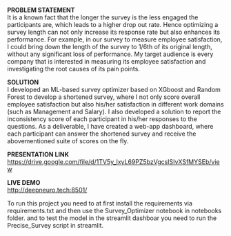 **PROBLEM STATEMENT**<br>
It is a known fact that the longer the survey is the less engaged the participants are, which leads to a higher drop out rate. Hence optimizing a survey length can not only increase its response rate but also enhances its performance. For example, in our survey to measure employee satisfaction, I could bring down the length of the survey to 1/6th of its original length, without any significant loss of performance. My target audience is every company that is interested in measuring its employee satisfaction and investigating the root causes of its pain points.

**SOLUTION**<br>
I developed an ML-based survey optimizer based on XGboost and Random Forest to develop a shortened survey, where I not only score overall employee satisfaction but also his/her satisfaction in different work domains (such as Management and Salary). I also developed a solution to report the inconsistency score of each participant in his/her responses to the questions. As a deliverable, I have created a web-app dashboard, where each participant can answer the shortened survey and receive the abovementioned suite of scores on the fly.

**PRESENTATION LINK**<br>
https://drive.google.com/file/d/1TV5y_lxyL69PZ5bzVgcsISIvXSfMYSEb/view

**LIVE DEMO**<br>
http://deepneuro.tech:8501/


To run this project you need to at first install the requirements via requirements.txt and then use the Survey_Optimizer notebook in notebooks folder. and to test the model in the streamlit dashboar you need to run the Precise_Survey script in streamlit.
